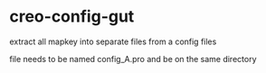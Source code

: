 # creo-config-gut
extract all mapkey into separate files from a config files

file needs to be named config_A.pro and be on the same directory
